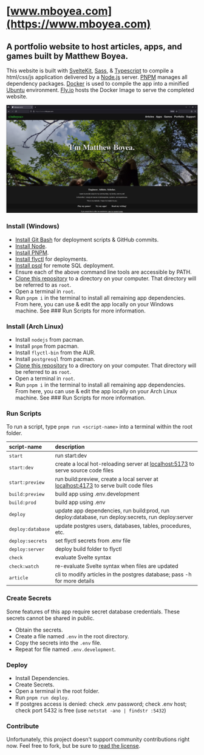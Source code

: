 [www.mboyea.com](https://www.mboyea.com)
===
A portfolio website to host articles, apps, and games built by Matthew Boyea.
---
This website is built with [SvelteKit], [Sass], & [Typescript] to compile a html/css/js application delivered by a [Node.js] server. [PNPM] manages all dependency packages. [Docker] is used to compile the app into a minified [Ubuntu] environment. [Fly.io] hosts the Docker Image to serve the completed website.

![Screenshot of home page.](img/screen-home.png)

### Install (Windows)
* [Install Git Bash](https://git-scm.com/download/win) for deployment scripts & GitHub commits.
* [Install Node](https://nodejs.org/en/download).
* [Install PNPM](https://pnpm.io/installation).
* [Install flyctl](https://fly.io/docs/hands-on/install-flyctl/) for deployments.
* [Install psql](https://www.timescale.com/blog/how-to-install-psql-on-mac-ubuntu-debian-windows/) for remote SQL deployment.
* Ensure each of the above command line tools are accessible by PATH.
* [Clone this repository](https://docs.github.com/en/repositories/creating-and-managing-repositories/cloning-a-repository#cloning-a-repository) to a directory on your computer. That directory will be referred to as `root`.
* Open a terminal in `root`.
* Run `pnpm i` in the terminal to install all remaining app dependencies.
From here, you can use & edit the app locally on your Windows machine. See ### Run Scripts for more information.

### Install (Arch Linux)
* Install `nodejs` from pacman.
* Install `pnpm` from pacman.
* Install `flyctl-bin` from the AUR.
* Install `postgresql` from pacman.
* [Clone this repository](https://docs.github.com/en/repositories/creating-and-managing-repositories/cloning-a-repository#cloning-a-repository) to a directory on your computer. That directory will be referred to as `root`.
* Open a terminal in `root`.
* Run `pnpm i` in the terminal to install all remaining app dependencies.
From here, you can use & edit the app locally on your Arch Linux machine. See ### Run Scripts for more information.

### Run Scripts
To run a script, type `pnpm run <script-name>` into a terminal within the root folder.

| script-name | description |
|:----------- |:----------- |
| `start` | run start:dev |
| `start:dev` | create a local hot-reloading server at [localhost:5173](http://localhost:5173) to serve source code files |
| `start:preview` | run build:preview, create a local server at [localhost:4173](http://localhost:4173) to serve built code files |
| `build:preview` | build app using .env.development |
| `build:prod` | build app using .env |
| `deploy` | update app dependencies, run build:prod, run deploy:database, run deploy:secrets, run deploy:server |
| `deploy:database` | update postgres users, databases, tables, procedures, etc. |
| `deploy:secrets` | set flyctl secrets from .env file |
| `deploy:server` | deploy build folder to flyctl |
| `check` | evaluate Svelte syntax |
| `check:watch` | re-evaluate Svelte syntax when files are updated |
| `article` | cli to modify articles in the postgres database; pass -h for more details |

### Create Secrets
Some features of this app require secret database credentials. These secrets cannot be shared in public.
* Obtain the secrets.
* Create a file named `.env` in the root directory.
* Copy the secrets into the `.env` file.
* Repeat for file named `.env.development`.

### Deploy
* Install Dependencies.
* Create Secrets.
* Open a terminal in the root folder.
* Run `pnpm run deploy`.
* If postgres access is denied: check .env password; check .env host; check port 5432 is free (use `netstat -ano | findstr :5432`)

### Contribute
Unfortunately, this project doesn't support community contributions right now. Feel free to fork, but be sure to [read the license](./LICENSE.md).

[SvelteKit]: https://kit.svelte.dev/docs/introduction
[Typescript]: https://www.typescriptlang.org/why-create-typescript
[Sass]: https://sass-lang.com/guide
[Node.js]: https://nodejs.org/en/docs/guides/getting-started-guide
[Docker]: https://docs.docker.com/get-started/overview/
[Ubuntu]: https://ubuntu.com/about
[PNPM]: https://pnpm.io/motivation
[Fly.io]: https://fly.io/docs/

